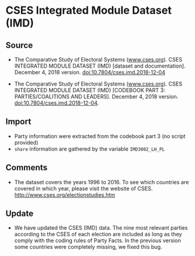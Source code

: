 # CSES Integrated Module Dataset (IMD)

## Source

+ The Comparative Study of Electoral Systems (www.cses.org). CSES INTEGRATED MODULE DATASET (IMD) [dataset and documentation]. December 4, 2018 version. [doi:10.7804/cses.imd.2018-12-04](http://dx.doi.org/10.7804/cses.imd.2018-12-04)

+ The Comparative Study of Electoral Systems (www.cses.org). CSES INTEGRATED MODULE DATASET (IMD) [CODEBOOK PART 3: PARTIES/COALITIONS AND LEADERS]. December 4, 2018 version. [doi:10.7804/cses.imd.2018-12-04](http://dx.doi.org/10.7804/cses.imd.2018-12-04).

## Import

+ Party information were extracted from the codebook part 3 (no script provided)
+ `share` information are gathered by the variable `IMD3002_LH_PL`

## Comments

+ The dataset covers the years 1996 to 2016. To see which countries are covered in which year, please visit the website of CSES.
http://www.cses.org/electionstudies.htm

## Update

+ We have updated the CSES (IMD) data. The nine most relevant parties according to the CSES of each election are included as long as they comply with the coding rules of Party Facts. In the previous version some countries were completely missing, we fixed this bug.
